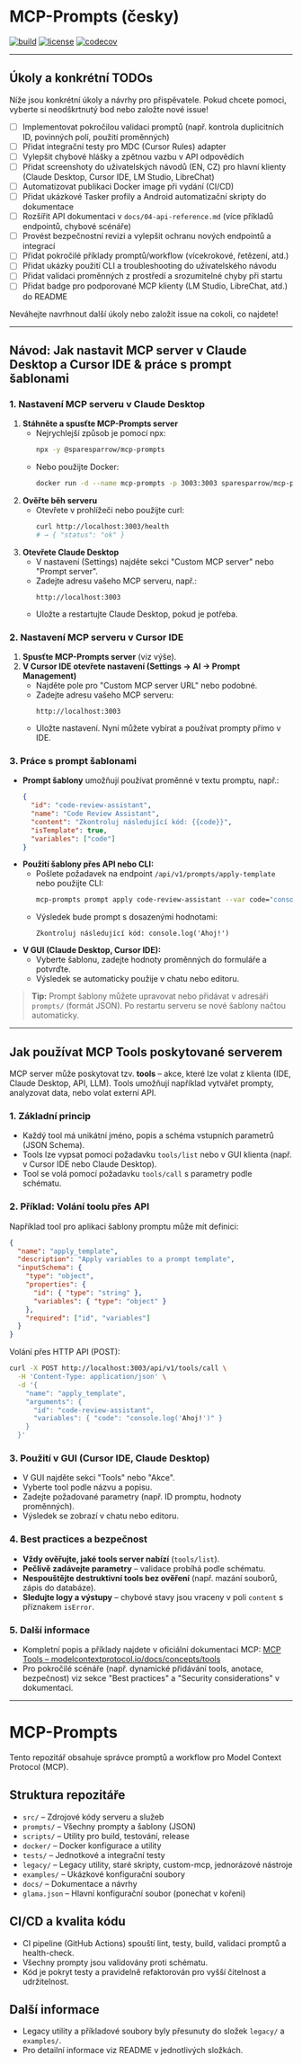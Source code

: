 # MCP-Prompts (česky)

[![build](https://img.shields.io/github/actions/workflow/status/sparesparrow/mcp-prompts/ci.yml?branch=main)](https://github.com/sparesparrow/mcp-prompts/actions)
[![license](https://img.shields.io/github/license/sparesparrow/mcp-prompts.svg)](LICENSE)
[![codecov](https://codecov.io/gh/sparesparrow/mcp-prompts/branch/main/graph/badge.svg)](https://codecov.io/gh/sparesparrow/mcp-prompts)

---

## Úkoly a konkrétní TODOs

Níže jsou konkrétní úkoly a návrhy pro přispěvatele. Pokud chcete pomoci, vyberte si neodškrtnutý bod nebo založte nové issue!

- [ ] Implementovat pokročilou validaci promptů (např. kontrola duplicitních ID, povinných polí, použití proměnných)
- [ ] Přidat integrační testy pro MDC (Cursor Rules) adapter
- [ ] Vylepšit chybové hlášky a zpětnou vazbu v API odpovědích
- [ ] Přidat screenshoty do uživatelských návodů (EN, CZ) pro hlavní klienty (Claude Desktop, Cursor IDE, LM Studio, LibreChat)
- [ ] Automatizovat publikaci Docker image při vydání (CI/CD)
- [ ] Přidat ukázkové Tasker profily a Android automatizační skripty do dokumentace
- [ ] Rozšířit API dokumentaci v `docs/04-api-reference.md` (více příkladů endpointů, chybové scénáře)
- [ ] Provést bezpečnostní revizi a vylepšit ochranu nových endpointů a integrací
- [ ] Přidat pokročilé příklady promptů/workflow (vícekrokové, řetězení, atd.)
- [ ] Přidat ukázky použití CLI a troubleshooting do uživatelského návodu
- [ ] Přidat validaci proměnných z prostředí a srozumitelné chyby při startu
- [ ] Přidat badge pro podporované MCP klienty (LM Studio, LibreChat, atd.) do README

Neváhejte navrhnout další úkoly nebo založit issue na cokoli, co najdete!

---

## Návod: Jak nastavit MCP server v Claude Desktop a Cursor IDE & práce s prompt šablonami

### 1. Nastavení MCP serveru v Claude Desktop

1. **Stáhněte a spusťte MCP-Prompts server**
   - Nejrychlejší způsob je pomocí npx:
     ```bash
     npx -y @sparesparrow/mcp-prompts
     ```
   - Nebo použijte Docker:
     ```bash
     docker run -d --name mcp-prompts -p 3003:3003 sparesparrow/mcp-prompts:latest
     ```
2. **Ověřte běh serveru**
   - Otevřete v prohlížeči nebo použijte curl:
     ```bash
     curl http://localhost:3003/health
     # → { "status": "ok" }
     ```
3. **Otevřete Claude Desktop**
   - V nastavení (Settings) najděte sekci "Custom MCP server" nebo "Prompt server".
   - Zadejte adresu vašeho MCP serveru, např.:
     ```
     http://localhost:3003
     ```
   - Uložte a restartujte Claude Desktop, pokud je potřeba.

### 2. Nastavení MCP serveru v Cursor IDE

1. **Spusťte MCP-Prompts server** (viz výše).
2. **V Cursor IDE otevřete nastavení (Settings → AI → Prompt Management)**
   - Najděte pole pro "Custom MCP server URL" nebo podobné.
   - Zadejte adresu vašeho MCP serveru:
     ```
     http://localhost:3003
     ```
   - Uložte nastavení. Nyní můžete vybírat a používat prompty přímo v IDE.

### 3. Práce s prompt šablonami

- **Prompt šablony** umožňují používat proměnné v textu promptu, např.:
  ```json
  {
    "id": "code-review-assistant",
    "name": "Code Review Assistant",
    "content": "Zkontroluj následující kód: {{code}}",
    "isTemplate": true,
    "variables": ["code"]
  }
  ```
- **Použití šablony přes API nebo CLI:**
  - Pošlete požadavek na endpoint `/api/v1/prompts/apply-template` nebo použijte CLI:
    ```bash
    mcp-prompts prompt apply code-review-assistant --var code="console.log('Ahoj!')"
    ```
  - Výsledek bude prompt s dosazenými hodnotami:
    ```
    Zkontroluj následující kód: console.log('Ahoj!')
    ```
- **V GUI (Claude Desktop, Cursor IDE):**
  - Vyberte šablonu, zadejte hodnoty proměnných do formuláře a potvrďte.
  - Výsledek se automaticky použije v chatu nebo editoru.

> **Tip:** Prompt šablony můžete upravovat nebo přidávat v adresáři `prompts/` (formát JSON). Po restartu serveru se nové šablony načtou automaticky.

---

## Jak používat MCP Tools poskytované serverem

MCP server může poskytovat tzv. **tools** – akce, které lze volat z klienta (IDE, Claude Desktop, API, LLM). Tools umožňují například vytvářet prompty, analyzovat data, nebo volat externí API.

### 1. Základní princip
- Každý tool má unikátní jméno, popis a schéma vstupních parametrů (JSON Schema).
- Tools lze vypsat pomocí požadavku `tools/list` nebo v GUI klienta (např. v Cursor IDE nebo Claude Desktop).
- Tool se volá pomocí požadavku `tools/call` s parametry podle schématu.

### 2. Příklad: Volání toolu přes API

Například tool pro aplikaci šablony promptu může mít definici:
```json
{
  "name": "apply_template",
  "description": "Apply variables to a prompt template",
  "inputSchema": {
    "type": "object",
    "properties": {
      "id": { "type": "string" },
      "variables": { "type": "object" }
    },
    "required": ["id", "variables"]
  }
}
```

Volání přes HTTP API (POST):
```bash
curl -X POST http://localhost:3003/api/v1/tools/call \
  -H 'Content-Type: application/json' \
  -d '{
    "name": "apply_template",
    "arguments": {
      "id": "code-review-assistant",
      "variables": { "code": "console.log('Ahoj!')" }
    }
  }'
```

### 3. Použití v GUI (Cursor IDE, Claude Desktop)
- V GUI najděte sekci "Tools" nebo "Akce".
- Vyberte tool podle názvu a popisu.
- Zadejte požadované parametry (např. ID promptu, hodnoty proměnných).
- Výsledek se zobrazí v chatu nebo editoru.

### 4. Best practices a bezpečnost
- **Vždy ověřujte, jaké tools server nabízí** (`tools/list`).
- **Pečlivě zadávejte parametry** – validace probíhá podle schématu.
- **Nespouštějte destruktivní tools bez ověření** (např. mazání souborů, zápis do databáze).
- **Sledujte logy a výstupy** – chybové stavy jsou vraceny v poli `content` s příznakem `isError`.

### 5. Další informace
- Kompletní popis a příklady najdete v oficiální dokumentaci MCP: [MCP Tools – modelcontextprotocol.io/docs/concepts/tools](https://modelcontextprotocol.io/docs/concepts/tools)
- Pro pokročilé scénáře (např. dynamické přidávání tools, anotace, bezpečnost) viz sekce "Best practices" a "Security considerations" v dokumentaci.

---

# MCP-Prompts

Tento repozitář obsahuje správce promptů a workflow pro Model Context Protocol (MCP).

## Struktura repozitáře

- `src/` – Zdrojové kódy serveru a služeb
- `prompts/` – Všechny prompty a šablony (JSON)
- `scripts/` – Utility pro build, testování, release
- `docker/` – Docker konfigurace a utility
- `tests/` – Jednotkové a integrační testy
- `legacy/` – Legacy utility, staré skripty, custom-mcp, jednorázové nástroje
- `examples/` – Ukázkové konfigurační soubory
- `docs/` – Dokumentace a návrhy
- `glama.json` – Hlavní konfigurační soubor (ponechat v kořeni)

## CI/CD a kvalita kódu

- CI pipeline (GitHub Actions) spouští lint, testy, build, validaci promptů a health-check.
- Všechny prompty jsou validovány proti schématu.
- Kód je pokryt testy a pravidelně refaktorován pro vyšší čitelnost a udržitelnost.

## Další informace

- Legacy utility a příkladové soubory byly přesunuty do složek `legacy/` a `examples/`.
- Pro detailní informace viz README v jednotlivých složkách. 